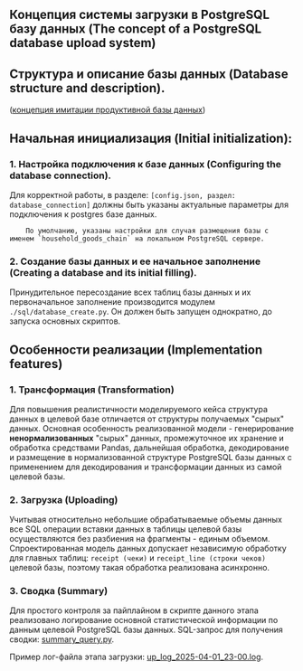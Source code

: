 ## Концепция системы загрузки в PostgreSQL базу данных (The concept of a PostgreSQL database upload system)

## Структура и описание базы данных (Database structure and description).
([концепция имитации продуктивной базы данных](concept_db.md))

## Начальная инициализация (Initial initialization):

### 1. Настройка подключения к базе данных (Configuring the database connection).
Для корректной работы, в разделе: `[config.json, раздел: database_connection]`
должны быть указаны актуальные параметры для подключения к postgres базе данных.

        По умолчанию, указаны настройки для случая размещения базы с именем `household_goods_chain` на локальном PostgreSQL сервере.

### 2. Создание базы данных и ее начальное заполнение (Creating a database and its initial filling).
Принудительное пересоздание всех таблиц базы данных и их первоначальное заполнение производится
модулем `./sql/database_create.py`. Он должен быть запущен однократно, до запуска основных скриптов.

## Особенности реализации (Implementation features)
### 1. Трансформация (Transformation)
Для повышения реалистичности моделируемого кейса структура данных в целевой базе отличается от структуры получаемых 
"сырых" данных. Основная особенность реализованной модели - генерирование **ненормализованных** "сырых" данных, 
промежуточное их хранение и обработка средствами Pandas, дальнейшая обработка, декодирование и размещение в нормализованной
структуре PostgreSQL базы данных с применением для декодирования и трансформации данных из самой целевой базы.

### 2. Загрузка (Uploading)
Учитывая относительно небольшие обрабатываемые объемы данных все SQL операции вставки данных в таблицы целевой базы
осуществляются без разбиения на фрагменты - единым объемом. Спроектированная модель данных допускает независимую 
обработку для главных таблиц: `receipt (чеки)` и `receipt_line (строки чеков)` целевой базы, поэтому такая обработка 
реализована асинхронно.

### 3. Сводка (Summary)
Для простого контроля за пайплайном в скрипте данного этапа реализовано логирование основной статистической информации 
по данным целевой PostgreSQL базы данных. SQL-запрос для получения сводки: [summary_query.py](../sql/summary_query.py).

Пример лог-файла этапа загрузки: [up_log_2025-04-01_23-00.log](../.log/up_log_2025-04-01_23-00.log).





